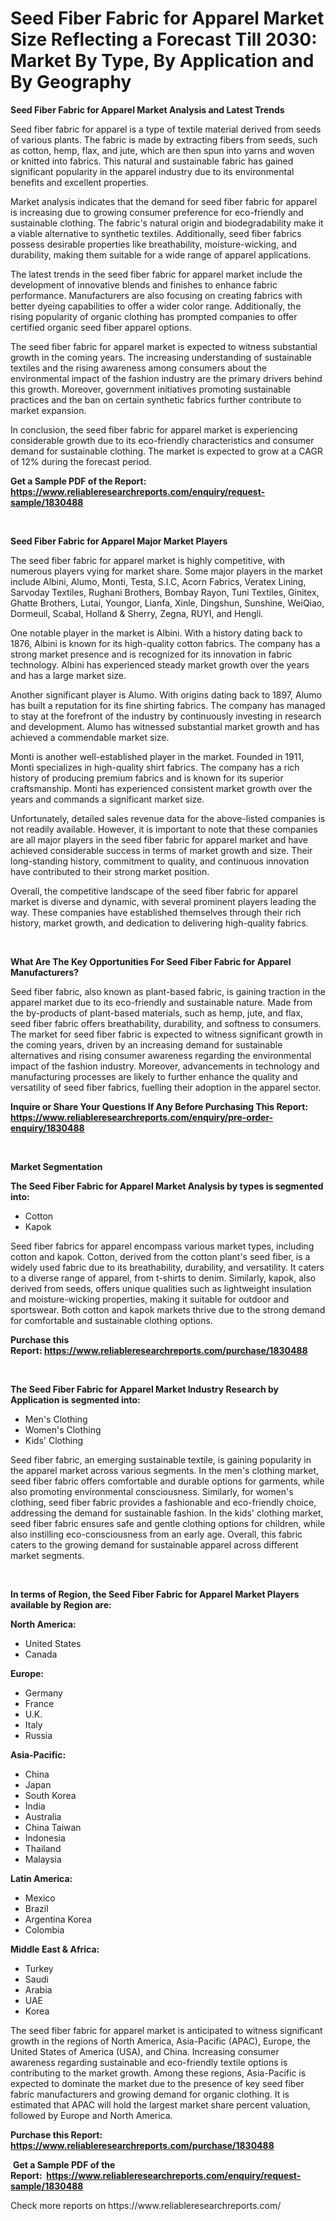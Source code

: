 <p><h1>Seed Fiber Fabric for Apparel Market Size Reflecting a Forecast Till 2030: Market By Type, By Application and By Geography</h1></p><p><strong>Seed Fiber Fabric for Apparel Market Analysis and Latest Trends</strong></p>
<p><p>Seed fiber fabric for apparel is a type of textile material derived from seeds of various plants. The fabric is made by extracting fibers from seeds, such as cotton, hemp, flax, and jute, which are then spun into yarns and woven or knitted into fabrics. This natural and sustainable fabric has gained significant popularity in the apparel industry due to its environmental benefits and excellent properties.</p><p>Market analysis indicates that the demand for seed fiber fabric for apparel is increasing due to growing consumer preference for eco-friendly and sustainable clothing. The fabric's natural origin and biodegradability make it a viable alternative to synthetic textiles. Additionally, seed fiber fabrics possess desirable properties like breathability, moisture-wicking, and durability, making them suitable for a wide range of apparel applications.</p><p>The latest trends in the seed fiber fabric for apparel market include the development of innovative blends and finishes to enhance fabric performance. Manufacturers are also focusing on creating fabrics with better dyeing capabilities to offer a wider color range. Additionally, the rising popularity of organic clothing has prompted companies to offer certified organic seed fiber apparel options.</p><p>The seed fiber fabric for apparel market is expected to witness substantial growth in the coming years. The increasing understanding of sustainable textiles and the rising awareness among consumers about the environmental impact of the fashion industry are the primary drivers behind this growth. Moreover, government initiatives promoting sustainable practices and the ban on certain synthetic fabrics further contribute to market expansion.</p><p>In conclusion, the seed fiber fabric for apparel market is experiencing considerable growth due to its eco-friendly characteristics and consumer demand for sustainable clothing. The market is expected to grow at a CAGR of 12% during the forecast period.</p></p>
<p><strong>Get a Sample PDF of the Report:&nbsp; <a href="https://www.reliableresearchreports.com/enquiry/request-sample/1830488">https://www.reliableresearchreports.com/enquiry/request-sample/1830488</a></strong></p>
<p>&nbsp;</p>
<p><strong>Seed Fiber Fabric for Apparel Major Market Players</strong></p>
<p><p>The seed fiber fabric for apparel market is highly competitive, with numerous players vying for market share. Some major players in the market include Albini, Alumo, Monti, Testa, S.I.C, Acorn Fabrics, Veratex Lining, Sarvoday Textiles, Rughani Brothers, Bombay Rayon, Tuni Textiles, Ginitex, Ghatte Brothers, Lutai, Youngor, Lianfa, Xinle, Dingshun, Sunshine, WeiQiao, Dormeuil, Scabal, Holland & Sherry, Zegna, RUYI, and Hengli.</p><p>One notable player in the market is Albini. With a history dating back to 1876, Albini is known for its high-quality cotton fabrics. The company has a strong market presence and is recognized for its innovation in fabric technology. Albini has experienced steady market growth over the years and has a large market size.</p><p>Another significant player is Alumo. With origins dating back to 1897, Alumo has built a reputation for its fine shirting fabrics. The company has managed to stay at the forefront of the industry by continuously investing in research and development. Alumo has witnessed substantial market growth and has achieved a commendable market size.</p><p>Monti is another well-established player in the market. Founded in 1911, Monti specializes in high-quality shirt fabrics. The company has a rich history of producing premium fabrics and is known for its superior craftsmanship. Monti has experienced consistent market growth over the years and commands a significant market size.</p><p>Unfortunately, detailed sales revenue data for the above-listed companies is not readily available. However, it is important to note that these companies are all major players in the seed fiber fabric for apparel market and have achieved considerable success in terms of market growth and size. Their long-standing history, commitment to quality, and continuous innovation have contributed to their strong market position.</p><p>Overall, the competitive landscape of the seed fiber fabric for apparel market is diverse and dynamic, with several prominent players leading the way. These companies have established themselves through their rich history, market growth, and dedication to delivering high-quality fabrics.</p></p>
<p>&nbsp;</p>
<p><strong>What Are The Key Opportunities For Seed Fiber Fabric for Apparel Manufacturers?</strong></p>
<p><p>Seed fiber fabric, also known as plant-based fabric, is gaining traction in the apparel market due to its eco-friendly and sustainable nature. Made from the by-products of plant-based materials, such as hemp, jute, and flax, seed fiber fabric offers breathability, durability, and softness to consumers. The market for seed fiber fabric is expected to witness significant growth in the coming years, driven by an increasing demand for sustainable alternatives and rising consumer awareness regarding the environmental impact of the fashion industry. Moreover, advancements in technology and manufacturing processes are likely to further enhance the quality and versatility of seed fiber fabrics, fuelling their adoption in the apparel sector.</p></p>
<p><strong>Inquire or Share Your Questions If Any Before Purchasing This Report: <a href="https://www.reliableresearchreports.com/enquiry/pre-order-enquiry/1830488">https://www.reliableresearchreports.com/enquiry/pre-order-enquiry/1830488</a></strong></p>
<p>&nbsp;</p>
<p><strong>Market Segmentation</strong></p>
<p><strong>The Seed Fiber Fabric for Apparel Market Analysis by types is segmented into:</strong></p>
<p><ul><li>Cotton</li><li>Kapok</li></ul></p>
<p><p>Seed fiber fabrics for apparel encompass various market types, including cotton and kapok. Cotton, derived from the cotton plant's seed fiber, is a widely used fabric due to its breathability, durability, and versatility. It caters to a diverse range of apparel, from t-shirts to denim. Similarly, kapok, also derived from seeds, offers unique qualities such as lightweight insulation and moisture-wicking properties, making it suitable for outdoor and sportswear. Both cotton and kapok markets thrive due to the strong demand for comfortable and sustainable clothing options.</p></p>
<p><strong>Purchase this Report:&nbsp;<a href="https://www.reliableresearchreports.com/purchase/1830488">https://www.reliableresearchreports.com/purchase/1830488</a></strong></p>
<p>&nbsp;</p>
<p><strong>The Seed Fiber Fabric for Apparel Market Industry Research by Application is segmented into:</strong></p>
<p><ul><li>Men's Clothing</li><li>Women's Clothing</li><li>Kids' Clothing</li></ul></p>
<p><p>Seed fiber fabric, an emerging sustainable textile, is gaining popularity in the apparel market across various segments. In the men's clothing market, seed fiber fabric offers comfortable and durable options for garments, while also promoting environmental consciousness. Similarly, for women's clothing, seed fiber fabric provides a fashionable and eco-friendly choice, addressing the demand for sustainable fashion. In the kids' clothing market, seed fiber fabric ensures safe and gentle clothing options for children, while also instilling eco-consciousness from an early age. Overall, this fabric caters to the growing demand for sustainable apparel across different market segments.</p></p>
<p>&nbsp;</p>
<p><strong>In terms of Region, the Seed Fiber Fabric for Apparel Market Players available by Region are:</strong></p>
<p>
    <p> <strong> North America: </strong>
        <ul>
            <li>United States</li>
            <li>Canada</li>
        </ul>
        </p> 
    <p> <strong> Europe: </strong>
        <ul>
            <li>Germany</li>
            <li>France</li>
            <li>U.K.</li>
            <li>Italy</li>
            <li>Russia</li>
        </ul>
        </p> 
    <p> <strong> Asia-Pacific: </strong>
        <ul>
            <li>China</li>
            <li>Japan</li>
            <li>South Korea</li>
            <li>India</li>
            <li>Australia</li>
            <li>China Taiwan</li>
            <li>Indonesia</li>
            <li>Thailand</li>
            <li>Malaysia</li>
        </ul>
        </p> 
    <p> <strong> Latin America: </strong>
        <ul>
            <li>Mexico</li>
            <li>Brazil</li>
            <li>Argentina Korea</li>
            <li>Colombia</li>
        </ul>
        </p> 
    <p> <strong> Middle East & Africa: </strong>
        <ul>
            <li>Turkey</li>
            <li>Saudi</li>
            <li>Arabia</li>
            <li>UAE</li>
            <li>Korea</li>
        </ul>
    </p>
    </p>
<p><p>The seed fiber fabric for apparel market is anticipated to witness significant growth in the regions of North America, Asia-Pacific (APAC), Europe, the United States of America (USA), and China. Increasing consumer awareness regarding sustainable and eco-friendly textile options is contributing to the market growth. Among these regions, Asia-Pacific is expected to dominate the market due to the presence of key seed fiber fabric manufacturers and growing demand for organic clothing. It is estimated that APAC will hold the largest market share percent valuation, followed by Europe and North America.</p></p>
<p><strong>Purchase this Report: <a href="https://www.reliableresearchreports.com/purchase/1830488">https://www.reliableresearchreports.com/purchase/1830488</a></strong></p>
<p>&nbsp;<strong>Get a Sample PDF of the Report:&nbsp;&nbsp;<a href="https://www.reliableresearchreports.com/enquiry/request-sample/1830488">https://www.reliableresearchreports.com/enquiry/request-sample/1830488</a></strong></p>
<p><strong></strong></p>
<p>Check more reports on https://www.reliableresearchreports.com/</p>